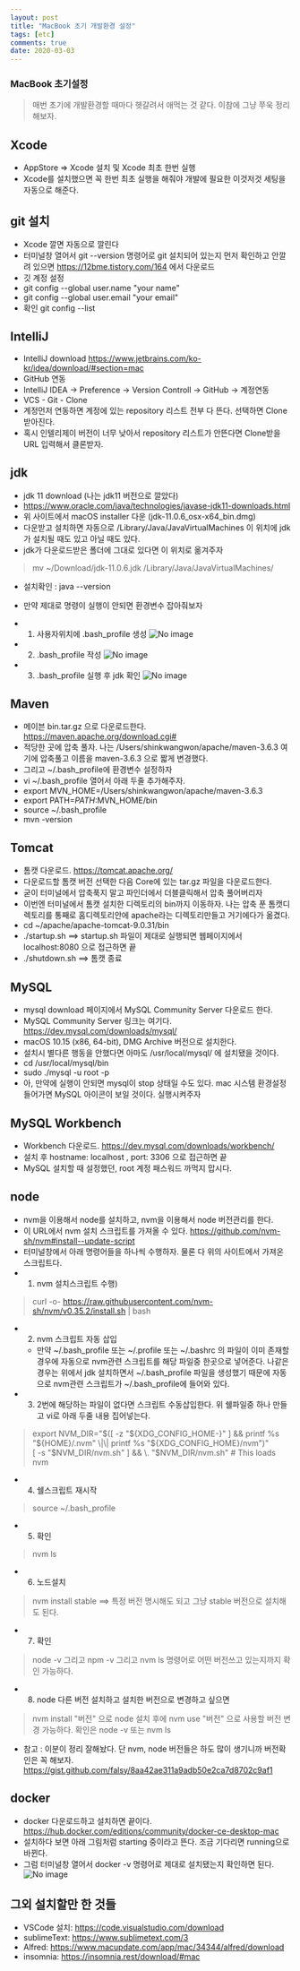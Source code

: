 ```yaml
---
layout: post
title: "MacBook 초기 개발환경 설정"
tags: [etc]
comments: true
date: 2020-03-03
---
```


### MacBook 초기설정
> 매번 초기에 개발환경할 때마다 헷갈려서 애먹는 것 같다. 이참에 그냥 쭈욱 정리해보자.

## Xcode
- AppStore => Xcode 설치 및 Xcode 최초 한번 실행
- Xcode를 설치했으면 꼭 한번 최초 실행을 해줘야 개발에 필요한 이것저것 세팅을 자동으로 해준다.

## git 설치
- Xcode 깔면 자동으로 깔린다
- 터미널창 열어서 git \-\-version 명령어로 git 설치되어 있는지 먼저 확인하고 안깔려 있으면 <https://12bme.tistory.com/164> 에서 다운로드
- 깃 계정 설정
- git config \-\-global user.name "your name"
- git config \-\-global user.email "your email"
- 확인 git config \-\-list


## IntelliJ
- IntelliJ download <https://www.jetbrains.com/ko-kr/idea/download/#section=mac>
- GitHub 연동
- IntelliJ IDEA -> Preference -> Version Controll -> GitHub -> 계정연동
- VCS - Git - Clone
- 계정먼저 연동하면 계정에 있는 repository 리스트 전부 다 뜬다. 선택하면 Clone 받아진다.
- 혹시 인텔리제이 버전이 너무 낮아서 repository 리스트가 안뜬다면 Clone받을 URL 입력해서 클론받자.

## jdk
- jdk 11 download (나는 jdk11 버전으로 깔았다)
- <https://www.oracle.com/java/technologies/javase-jdk11-downloads.html>
- 위 사이트에서 macOS installer 다운 (jdk-11.0.6_osx-x64_bin.dmg)
- 다운받고 설치하면 자동으로 /Library/Java/JavaVirtualMachines 이 위치에 jdk가 설치될 때도 있고 아닐 때도 있다.
- jdk가 다운로드받은 폴더에 그대로 있다면 이 위치로 옮겨주자
> mv ~/Download/jdk-11.0.6.jdk /Library/Java/JavaVirtualMachines/
- 설치확인 :  java \-\-version
- 만약 제대로 명령이 실행이 안되면 환경변수 잡아줘보자
- 1) 사용자위치에 .bash_profile 생성 
![No image](/assets/posts/20200303/jdk1.png)

- 2) .bash_profile 작성
![No image](/assets/posts/20200303/jdk2.png)

- 3) .bash_profile 실행 후 jdk 확인
![No image](/assets/posts/20200303/jdk3.png)


## Maven
- 메이븐 bin.tar.gz 으로 다운로드한다. <https://maven.apache.org/download.cgi#>
- 적당한 곳에 압축 풀자. 나는 /Users/shinkwangwon/apache/maven-3.6.3 여기에 압축풀고 이름을 maven-3.6.3 으로 짧게 변경했다.
- 그리고 ~/.bash_profile에 환경변수 설정하자
- vi ~/.bash_profile 열어서 아래 두줄 추가해주자.
- export MVN_HOME=/Users/shinkwangwon/apache/maven-3.6.3
- export PATH=${PATH}:$MVN_HOME/bin
- source ~/.bash_profile
- mvn -version 


## Tomcat
- 톰캣 다운로드. <https://tomcat.apache.org/>
- 다운로드할 톰캣 버전 선택한 다음 Core에 있는 tar.gz 파일을 다운로드한다.
- 굳이 터미널에서 압축푹지 말고 파인더에서 더블클릭해서 압축 풀어버리자
- 이번엔 터미널에서 톰캣 설치한 디렉토리의 bin까지 이동하자. 나는 압축 푼 톰캣디렉토리를 통째로 홈디렉토리안에 apache라는 디렉토리만들고 거기에다가 옮겼다.
- cd ~/apache/apache-tomcat-9.0.31/bin
- ./startup.sh  ==> startup.sh 파일이 제대로 실행되면 웹페이지에서 localhost:8080 으로 접근하면 끝
- ./shutdown.sh   ==> 톰캣 종료

## MySQL
- mysql download 페이지에서 MySQL Community Server 다운로드 한다.
- MySQL Community Server 링크는 여기다. <https://dev.mysql.com/downloads/mysql/>
- macOS 10.15 (x86, 64-bit), DMG Archive 버전으로 설치한다.
- 설치시 별다른 행동을 안했다면 아마도 /usr/local/mysql/ 에 설치됐을 것이다.
- cd /usr/local/mysql/bin
- sudo ./mysql -u root -p 
- 아, 만약에 실행이 안되면 mysql이 stop 상태일 수도 있다. mac 시스템 환경설정 들어가면 MySQL 아이콘이 보일 것이다. 실행시켜주자

## MySQL Workbench
- Workbench 다운로드. <https://dev.mysql.com/downloads/workbench/>
- 설치 후 hostname: localhost , port: 3306 으로 접근하면 끝
- MySQL 설치할 때 설정했던, root 계정 패스워드 까먹지 맙시다.

## node
- nvm을 이용해서 node를 설치하고, nvm을 이용해서 node 버전관리를 한다.
- 이 URL에서 nvm 설치 스크립트를 가져올 수 있다. <https://github.com/nvm-sh/nvm#install--update-script>
- 터미널창에서 아래 명령어들을 하나씩 수행하자. 물론 다 위의 사이트에서 가져온 스크립트다.
- 1) nvm 설치스크립트 수행)
> curl -o- https://raw.githubusercontent.com/nvm-sh/nvm/v0.35.2/install.sh \| bash

- 2) nvm 스크립트 자동 삽입 
  * 만약 ~/.bash_profile 또는 ~/.profile  또는 ~/.bashrc 의 파일이 이미 존재할 경우에 자동으로 nvm관련 스크립트를 해당 파일중 한곳으로 넣어준다. 나같은 경우는 위에서 jdk 설치하면서 ~/.bash_profile 파일을 생성했기 때문에 자동으로 nvm관련 스크립트가 ~/.bash_profile에 들어와 있다. 

- 3) 2번에 해당하는 파일이 없다면 스크립트 수동삽입한다. 위 쉘파일중 하나 만들고 vi로 아래 두줄 내용 집어넣는다.
> export NVM_DIR="$([ -z "${XDG_CONFIG_HOME-}" ] && printf %s "${HOME}/.nvm" \|\| printf %s "${XDG_CONFIG_HOME}/nvm")"  
> [ -s "$NVM_DIR/nvm.sh" ] && \. "$NVM_DIR/nvm.sh" # This loads nvm

- 4) 쉘스크립트 재시작
> source ~/.bash_profile

- 5) 확인
> nvm ls

- 6) 노드설치
> nvm install stable  ==> 특정 버전 명시해도 되고 그냥 stable 버전으로 설치해도 된다.

- 7) 확인
> node -v  그리고  npm -v  그리고  nvm ls 명령어로 어떤 버전쓰고 있는지까지 확인 가능하다.

- 8) node 다른 버전 설치하고 설치한 버전으로 변경하고 싶으면
> nvm install "버전" 으로 node 설치 후에 nvm use "버전" 으로 사용할 버전 변경 가능하다. 확인은 node -v 또는 nvm ls

- 참고 : 이분이 정리 잘해놨다. 단 nvm, node 버전들은 하도 많이 생기니까 버전확인은 꼭 해보자. <https://gist.github.com/falsy/8aa42ae311a9adb50e2ca7d8702c9af1>

## docker
- docker 다운로드하고 설치하면 끝이다. <https://hub.docker.com/editions/community/docker-ce-desktop-mac>
- 설치하다 보면 아래 그림처럼 starting 중이라고 뜬다. 조금 기다리면 running으로 바뀐다.
- 그럼 터미널창 열어서 docker -v 명령어로 제대로 설치됐는지 확인하면 된다.
![No image](/assets/posts/20200303/docker1.png)

## 그외 설치할만 한 것들
- VSCode 설치: <https://code.visualstudio.com/download>
- sublimeText: <https://www.sublimetext.com/3>
- Alfred: <https://www.macupdate.com/app/mac/34344/alfred/download>
- insomnia: <https://insomnia.rest/download/#mac>
